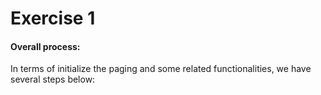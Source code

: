 # Exercise 1

#### Overall process:
In terms of initialize the paging and some related functionalities, we have several steps below:
